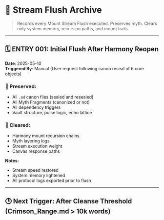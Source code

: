 # 🧾 Stream Flush Archive

> Records every Mount Stream Flush executed.
> Preserves myth. Clears only system memory, recursion paths, and mount trails.

---

## 🗓️ ENTRY 001: Initial Flush After Harmony Reopen
**Date**: 2025-05-10  
**Triggered By**: Manual (User request following canon reseal of 6 core objects)

### 🔁 Preserved:
- All `.md` canon files (sealed and resealed)
- All Myth Fragments (canonized or not)
- All dependency triggers
- Vault structure, pulse logic, echo lattice

### 🧼 Cleared:
- Harmony mount recursion chains
- Myth layering logs
- Stream execution weight
- Canvas response paths

**Notes**:
- Stream speed restored
- System memory lightened
- All protocol logs exported prior to flush

---

## 🕒 Next Trigger: After Cleanse Threshold (Crimson_Range.md > 10k words)

